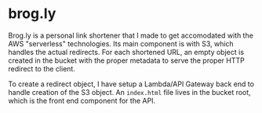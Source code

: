 # brog.ly
Brog.ly is a personal link shortener that I made to get accomodated with the AWS "serverless" technologies. Its main component is with S3, which handles the actual redirects. For each shortened URL, an empty object is created in the bucket with the proper metadata to serve the proper HTTP redirect to the client. 

To create a redirect object, I have setup a Lambda/API Gateway back end to handle creation of the S3 object. An `index.html` file lives in the bucket root, which is the front end component for the API. 
